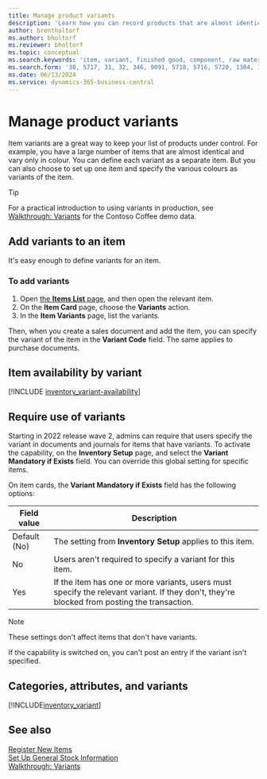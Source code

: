 ```yaml
---
title: Manage product variants
description: 'Learn how you can record products that are almost identical but vary in colour, size, or material as item variants.'
author: brentholtorf
ms.author: bholtorf
ms.reviewer: bholtorf
ms.topic: conceptual
ms.search.keywords: 'item, variant, finished good, component, raw material, assembly item, item substitution'
ms.search.form: '30, 5717, 31, 32, 346, 9091, 5718, 5716, 5720, 1384, 1383, 35, 5404, 1378, 5719'
ms.date: 06/13/2024
ms.service: dynamics-365-business-central
---
```

# <a name="manage-product-variants"></a>Manage product variants

Item variants are a great way to keep your list of products under control. For example, you have a large number of items that are almost identical and vary only in colour. You can define each variant as a separate item. But you can also choose to set up one item and specify the various colours as variants of the item.  

> [!TIP]
> For a practical introduction to using variants in production, see [Walkthrough: Variants](contoso-coffee/manufacturing/variants.md) for the Contoso Coffee demo data.  

## <a name="add-variants-to-an-item"></a>Add variants to an item

It's easy enough to define variants for an item.  

### <a name="to-add-variants"></a>To add variants

1. Open [the **Items List** page](https://businesscentral.dynamics.com/?page=31), and then open the relevant item.  
2. On the **Item Card** page, choose the **Variants** action.  
3. In the **Item Variants** page, list the variants.  

Then, when you create a sales document and add the item, you can specify the variant of the item in the **Variant Code** field. The same applies to purchase documents.  

## <a name="item-availability-by-variant"></a>Item availability by variant

[!INCLUDE [inventory_variant-availability](includes/inventory_variant-availability.md)]

## <a name="require-use-of-variants"></a>Require use of variants

Starting in 2022 release wave 2, admins can require that users specify the variant in documents and journals for items that have variants. To activate the capability, on the **Inventory Setup** page, and select the **Variant Mandatory if Exists** field. You can override this global setting for specific items.  

On item cards, the **Variant Mandatory if Exists** field has the following options:

|Field value |Description|
|---------|----|
|Default (No)| The setting from **Inventory Setup** applies to this item.|
|No| Users aren't required to specify a variant for this item.|
|Yes| If the item has one or more variants, users must specify the relevant variant. If they don't, they're blocked from posting the transaction.|

> [!NOTE]
> These settings don't affect items that don't have variants.

If the capability is switched on, you can't post an entry if the variant isn't specified.

## <a name="categories-attributes-and-variants"></a>Categories, attributes, and variants

[!INCLUDE[inventory_variant](includes/inventory_variant.md)]

## <a name="see-also"></a>See also

[Register New Items](inventory-how-register-new-items.md)  
[Set Up General Stock Information](inventory-how-setup-general.md)  
[Walkthrough: Variants](contoso-coffee/manufacturing/variants.md)  
